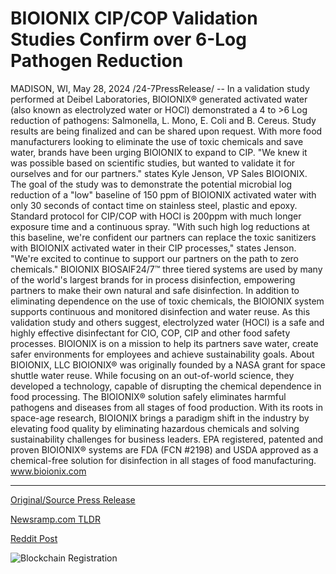 # BIOIONIX CIP/COP Validation Studies Confirm over 6-Log Pathogen Reduction

MADISON, WI, May 28, 2024 /24-7PressRelease/ -- In a validation study performed at Deibel Laboratories, BIOIONIX® generated activated water (also known as electrolyzed water or HOCl) demonstrated a 4 to >6 Log reduction of pathogens: Salmonella, L. Mono, E. Coli and B. Cereus. Study results are being finalized and can be shared upon request.  With more food manufacturers looking to eliminate the use of toxic chemicals and save water, brands have been urging BIOIONIX to expand to CIP. "We knew it was possible based on scientific studies, but wanted to validate it for ourselves and for our partners." states Kyle Jenson, VP Sales BIOIONIX.  The goal of the study was to demonstrate the potential microbial log reduction of a "low" baseline of 150 ppm of BIOIONIX activated water with only 30 seconds of contact time on stainless steel, plastic and epoxy. Standard protocol for CIP/COP with HOCl is 200ppm with much longer exposure time and a continuous spray. "With such high log reductions at this baseline, we're confident our partners can replace the toxic sanitizers with BIOIONIX activated water in their CIP processes," states Jenson. "We're excited to continue to support our partners on the path to zero chemicals."  BIOIONIX BIOSAIF24/7™ three tiered systems are used by many of the world's largest brands for in process disinfection, empowering partners to make their own natural and safe disinfection. In addition to eliminating dependence on the use of toxic chemicals, the BIOIONIX system supports continuous and monitored disinfection and water reuse. As this validation study and others suggest, electrolyzed water (HOCl) is a safe and highly effective disinfectant for CIO, COP, CIP and other food safety processes. BIOIONIX is on a mission to help its partners save water, create safer environments for employees and achieve sustainability goals.  About BIOIONIX, LLC  BIOIONIX® was originally founded by a NASA grant for space shuttle water reuse. While focusing on an out-of-world science, they developed a technology, capable of disrupting the chemical dependence in food processing. The BIOIONIX® solution safely eliminates harmful pathogens and diseases from all stages of food production. With its roots in space-age research, BIOIONIX brings a paradigm shift in the industry by elevating food quality by eliminating hazardous chemicals and solving sustainability challenges for business leaders. EPA registered, patented and proven BIOIONIX® systems are FDA (FCN #2198) and USDA approved as a chemical-free solution for disinfection in all stages of food manufacturing. www.bioionix.com 

---

[Original/Source Press Release](https://www.24-7pressrelease.com/press-release/511190/bioionix-cipcop-validation-studies-confirm-over-6-log-pathogen-reduction)
                    

[Newsramp.com TLDR](https://newsramp.com/curated-news/bioionix-r-activated-water-study-shows-significant-pathogen-reduction-in-food-manufacturing/aa2864479b2260b8000098e29de8a07a) 

 



[Reddit Post](https://www.reddit.com/r/newsramp/comments/1d2dj20/bioionix_activated_water_study_shows_significant/) 



![Blockchain Registration](https://cdn.newsramp.app/24-7PressRelease/qrcode/245/28/apex0jez.webp)